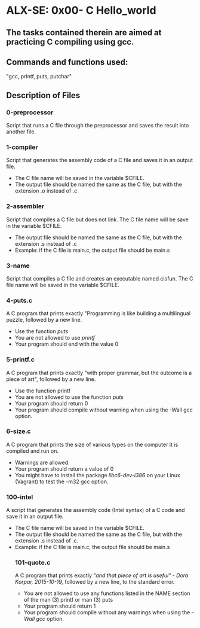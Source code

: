 <h1> ALX-SE: 0x00- C Hello_world </h1>

## The tasks contained therein are aimed at practicing C compiling using gcc.

## Commands and functions used:
"gcc, printf, puts, putchar"

## Description of Files
<h3>0-preprocessor</h3>
Script that runs a C file through the preprocessor and saves the result into another file.

<h3>1-compiler</h3>
Script that generates the assembly code of a C file and saves it in an output file.
<ul>
<li>The C file name will be saved in the variable $CFILE. </li>

<li>The output file should be named the same as the C file, but with the extension .o instead of .c</li>
</ul>

<h3>2-assembler</h3>
Script that compiles a C file but does not link. The C file name will be save in the variable $CFILE.
<ul>
<li>The output file should be named the same as the C file, but with the extension .s instead of .c</li>
<li>Example: if the C file is main.c, the output file should be main.s</li>
</ul>

<h3>3-name</h3>
Script that compiles a C file and creates an executable named cisfun. The C file name will be saved in the variable $CFILE.

<h3>4-puts.c</h3>
A C program that prints exactly "Programming is like building a multilingual puzzle, followed by a new line.
<ul>
<li>Use the function <em>puts</em></li>
<li>You are not allowed to use <em>printf</em></li>
<li>Your program should end with the value 0</li> </ul>

<h3>5-printf.c</h3>
A C program that prints exactly "with proper grammar, but the outcome is a piece of art", followed by a new line.

<ul>
<li>Use the function printf</li>
<li>You are not allowed to use the function <em>puts</em></li>
<li>Your program should return 0</li>
<li>Your program should compile without warning when using the -Wall gcc option.</li>
</ul>

<h3>6-size.c</h3>
A C program that prints the size of various types on the computer it is compiled and run on.

<ul>
<li>Warnings are allowed.</li>
<li>Your program should return a value of 0</li>
<li>You might have to install the package <em>libc6-dev-i386</em> on your Linux (Vagrant) to test the -m32 gcc option.
</ul>

<h3>100-intel</h3>
A script that generates the assembly code (Intel syntax) of a C code and save it in an output file.
<ul>
<li>The C file name will be saved in the variable $CFILE.</li>
<li>The output file should be named the same as the C file, but with the extension .s instead of .c.</li>
<li>Example: if the C file is main.c, the output file should be main.s</li>

<h3>101-quote.c</h3>
A C program that prints exactly <em>"and that piece of art is useful" - Dora Korpar, 2015-10-19,</em> followed by a new line, to the standard error.

<ul>
<li>You are not allowed to use any functions listed in the NAME section of the man (3) printf or man (3) puts</li>
<li>Your program should return 1 </li>
<li>Your program should compile without any warnings when using the <em>-Wall gcc</em> option.</li></ul>